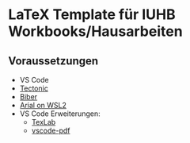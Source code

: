 # LaTeX Template für IUHB Workbooks/Hausarbeiten
## Voraussetzungen
* VS Code
* [Tectonic](https://tectonic-typesetting.github.io/en-US/)
* [Biber](https://sourceforge.net/projects/biblatex-biber/files/biblatex-biber/current/binaries/)
* [Arial on WSL2](https://askubuntu.com/questions/651441/how-to-install-arial-font-and-other-windows-fonts-in-ubuntu)
* VS Code Erweiterungen:
  * [TexLab](https://marketplace.visualstudio.com/items?itemName=efoerster.texlab)
  * [vscode-pdf](https://marketplace.visualstudio.com/items?itemName=tomoki1207.pdf)